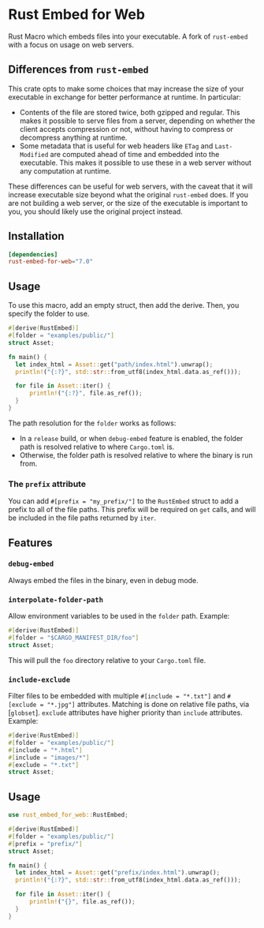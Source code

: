 # Rust Embed for Web

Rust Macro which embeds files into your executable. A fork of `rust-embed` with a focus on usage on web servers.

## Differences from `rust-embed`

This crate opts to make some choices that may increase the size of your
executable in exchange for better performance at runtime. In particular:

- Contents of the file are stored twice, both gzipped and regular. This makes it
  possible to serve files from a server, depending on whether the client accepts
  compression or not, without having to compress or decompress anything at
  runtime.
- Some metadata that is useful for web headers like `ETag` and `Last-Modified`
  are computed ahead of time and embedded into the executable. This makes it
  possible to use these in a web server without any computation at runtime.

These differences can be useful for web servers, with the caveat that it will
increase executable size beyond what the original `rust-embed` does. If you are
not building a web server, or the size of the executable is important to you,
you should likely use the original project instead.

## Installation

```toml
[dependencies]
rust-embed-for-web="7.0"
```

## Usage

To use this macro, add an empty struct, then add the derive. Then, you specify the folder to use.

```rust
#[derive(RustEmbed)]
#[folder = "examples/public/"]
struct Asset;

fn main() {
  let index_html = Asset::get("path/index.html").unwrap();
  println!("{:?}", std::str::from_utf8(index_html.data.as_ref()));

  for file in Asset::iter() {
      println!("{:?}", file.as_ref());
  }
}
```

The path resolution for the `folder` works as follows:

- In a `release` build, or when `debug-embed` feature is enabled, the folder path is resolved relative to where `Cargo.toml` is.
- Otherwise, the folder path is resolved relative to where the binary is run from.

### The `prefix` attribute

You can add `#[prefix = "my_prefix/"]` to the `RustEmbed` struct to add a prefix
to all of the file paths. This prefix will be required on `get` calls, and will
be included in the file paths returned by `iter`.

## Features

### `debug-embed`

Always embed the files in the binary, even in debug mode.

### `interpolate-folder-path`

Allow environment variables to be used in the `folder` path. Example:

```rust
#[derive(RustEmbed)]
#[folder = "$CARGO_MANIFEST_DIR/foo"]
struct Asset;
```

This will pull the `foo` directory relative to your `Cargo.toml` file.

### `include-exclude`
Filter files to be embedded with multiple `#[include = "*.txt"]` and `#[exclude = "*.jpg"]` attributes. 
Matching is done on relative file paths, via [`globset`].
`exclude` attributes have higher priority than `include` attributes.
Example:

```rust
#[derive(RustEmbed)]
#[folder = "examples/public/"]
#[include = "*.html"]
#[include = "images/*"]
#[exclude = "*.txt"]
struct Asset;
```

## Usage

```rust
use rust_embed_for_web::RustEmbed;

#[derive(RustEmbed)]
#[folder = "examples/public/"]
#[prefix = "prefix/"]
struct Asset;

fn main() {
  let index_html = Asset::get("prefix/index.html").unwrap();
  println!("{:?}", std::str::from_utf8(index_html.data.as_ref()));

  for file in Asset::iter() {
      println!("{}", file.as_ref());
  }
}
```
